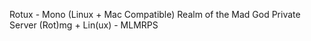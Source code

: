 Rotux - Mono (Linux + Mac Compatible) Realm of the Mad God Private Server
(Rot)mg + Lin(ux) - MLMRPS
